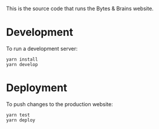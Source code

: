 This is the source code that runs the Bytes & Brains website.

# Development
To run a development server:

    yarn install
    yarn develop

# Deployment
To push changes to the production website: 

    yarn test
    yarn deploy

